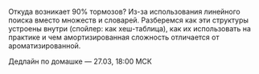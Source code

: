 Откуда возникает 90% тормозов? Из-за использования линейного поиска вместо множеств и словарей. Разберемся как эти структуры устроены внутри (спойлер: как хеш-таблица), как их использовать на практике и чем амортизированная сложность отличается от ароматизированной.

Дедлайн по домашке — 27.03, 18:00 МСК
